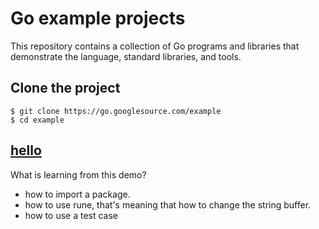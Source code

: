 # Go example projects

This repository contains a collection of Go programs and libraries that demonstrate the language, standard libraries, and tools.

## Clone the project

```shell
$ git clone https://go.googlesource.com/example
$ cd example
```

## [hello](https://github.com/henrytien/go-swimming/blob/master/src/example/hello/hello.go)

What is learning from this demo?

- how to import a package.
- how to use rune, that's meaning that how to change the string buffer.
- how to use a test case 



